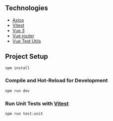 ## Technologies
* [Axios](https://axios-http.com/)
* [Vitest](https://vitest.dev/)
* [Vue 3](https://vuejs.org/)
* [Vue router](https://router.vuejs.org/)
* [Vue Test Utils](https://test-utils.vuejs.org/)

## Project Setup

```sh
npm install
```

### Compile and Hot-Reload for Development

```sh
npm run dev
```

### Run Unit Tests with [Vitest](https://vitest.dev/)

```sh
npm run test:unit
```